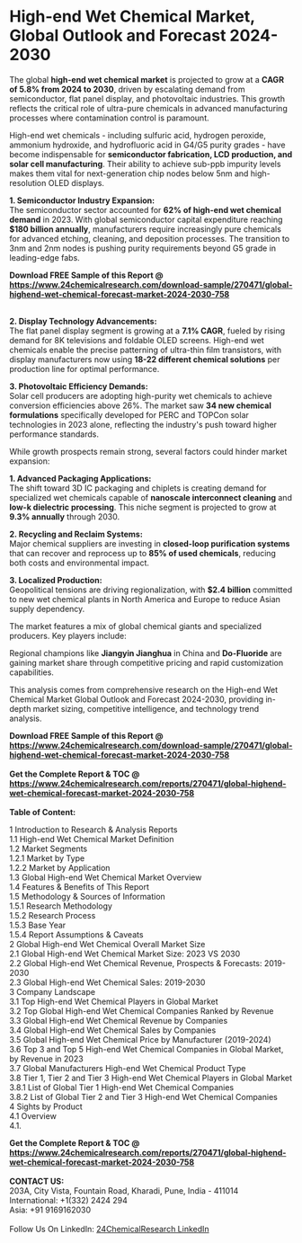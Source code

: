 <h1>High-end Wet Chemical Market, Global Outlook and Forecast 2024-2030</h1><p>The global <strong>high-end wet chemical market</strong> is projected to grow at a <strong>CAGR of 5.8% from 2024 to 2030</strong>, driven by escalating demand from semiconductor, flat panel display, and photovoltaic industries. This growth reflects the critical role of ultra-pure chemicals in advanced manufacturing processes where contamination control is paramount.</p><p>High-end wet chemicals - including sulfuric acid, hydrogen peroxide, ammonium hydroxide, and hydrofluoric acid in G4/G5 purity grades - have become indispensable for <strong>semiconductor fabrication, LCD production, and solar cell manufacturing</strong>. Their ability to achieve sub-ppb impurity levels makes them vital for next-generation chip nodes below 5nm and high-resolution OLED displays.</p><p><strong>1. Semiconductor Industry Expansion:</strong><br>
The semiconductor sector accounted for <strong>62% of high-end wet chemical demand</strong> in 2023. With global semiconductor capital expenditure reaching <strong>$180 billion annually</strong>, manufacturers require increasingly pure chemicals for advanced etching, cleaning, and deposition processes. The transition to 3nm and 2nm nodes is pushing purity requirements beyond G5 grade in leading-edge fabs.</p><div><b>Download FREE Sample of this Report @ 
            <a href="https://www.24chemicalresearch.com/download-sample/270471/global-highend-wet-chemical-forecast-market-2024-2030-758">
            https://www.24chemicalresearch.com/download-sample/270471/global-highend-wet-chemical-forecast-market-2024-2030-758</a></b></div><br><p><strong>2. Display Technology Advancements:</strong><br>
The flat panel display segment is growing at a <strong>7.1% CAGR</strong>, fueled by rising demand for 8K televisions and foldable OLED screens. High-end wet chemicals enable the precise patterning of ultra-thin film transistors, with display manufacturers now using <strong>18-22 different chemical solutions</strong> per production line for optimal performance.</p><p><strong>3. Photovoltaic Efficiency Demands:</strong><br>
Solar cell producers are adopting high-purity wet chemicals to achieve conversion efficiencies above 26%. The market saw <strong>34 new chemical formulations</strong> specifically developed for PERC and TOPCon solar technologies in 2023 alone, reflecting the industry's push toward higher performance standards.</p><p>While growth prospects remain strong, several factors could hinder market expansion:</p><p><strong>1. Advanced Packaging Applications:</strong><br>
The shift toward 3D IC packaging and chiplets is creating demand for specialized wet chemicals capable of <strong>nanoscale interconnect cleaning</strong> and <strong>low-k dielectric processing</strong>. This niche segment is projected to grow at <strong>9.3% annually</strong> through 2030.</p><p><strong>2. Recycling and Reclaim Systems:</strong><br>
Major chemical suppliers are investing in <strong>closed-loop purification systems</strong> that can recover and reprocess up to <strong>85% of used chemicals</strong>, reducing both costs and environmental impact.</p><p><strong>3. Localized Production:</strong><br>
Geopolitical tensions are driving regionalization, with <strong>$2.4 billion</strong> committed to new wet chemical plants in North America and Europe to reduce Asian supply dependency.</p><p>The market features a mix of global chemical giants and specialized producers. Key players include:</p><p>Regional champions like <strong>Jiangyin Jianghua</strong> in China and <strong>Do-Fluoride</strong> are gaining market share through competitive pricing and rapid customization capabilities.</p><p>This analysis comes from comprehensive research on the High-end Wet Chemical Market Global Outlook and Forecast 2024-2030, providing in-depth market sizing, competitive intelligence, and technology trend analysis.</p><div><b>Download FREE Sample of this Report @ 
            <a href="https://www.24chemicalresearch.com/download-sample/270471/global-highend-wet-chemical-forecast-market-2024-2030-758">
            https://www.24chemicalresearch.com/download-sample/270471/global-highend-wet-chemical-forecast-market-2024-2030-758</a></b></div><br><div><b>Get the Complete Report & TOC @ 
            <a href="https://www.24chemicalresearch.com/reports/270471/global-highend-wet-chemical-forecast-market-2024-2030-758">
            https://www.24chemicalresearch.com/reports/270471/global-highend-wet-chemical-forecast-market-2024-2030-758</a></b></div><br>
            <b>Table of Content:</b><p>1 Introduction to Research & Analysis Reports<br />
    1.1 High-end Wet Chemical Market Definition<br />
    1.2 Market Segments<br />
        1.2.1 Market by Type<br />
        1.2.2 Market by Application<br />
    1.3 Global High-end Wet Chemical Market Overview<br />
    1.4 Features & Benefits of This Report<br />
    1.5 Methodology & Sources of Information<br />
        1.5.1 Research Methodology<br />
        1.5.2 Research Process<br />
        1.5.3 Base Year<br />
        1.5.4 Report Assumptions & Caveats<br />
2 Global High-end Wet Chemical Overall Market Size<br />
    2.1 Global High-end Wet Chemical Market Size: 2023 VS 2030<br />
    2.2 Global High-end Wet Chemical Revenue, Prospects & Forecasts: 2019-2030<br />
    2.3 Global High-end Wet Chemical Sales: 2019-2030<br />
3 Company Landscape<br />
    3.1 Top High-end Wet Chemical Players in Global Market<br />
    3.2 Top Global High-end Wet Chemical Companies Ranked by Revenue<br />
    3.3 Global High-end Wet Chemical Revenue by Companies<br />
    3.4 Global High-end Wet Chemical Sales by Companies<br />
    3.5 Global High-end Wet Chemical Price by Manufacturer (2019-2024)<br />
    3.6 Top 3 and Top 5 High-end Wet Chemical Companies in Global Market, by Revenue in 2023<br />
    3.7 Global Manufacturers High-end Wet Chemical Product Type<br />
    3.8 Tier 1, Tier 2 and Tier 3 High-end Wet Chemical Players in Global Market<br />
        3.8.1 List of Global Tier 1 High-end Wet Chemical Companies<br />
        3.8.2 List of Global Tier 2 and Tier 3 High-end Wet Chemical Companies<br />
4 Sights by Product<br />
    4.1 Overview<br />
        4.1.</p><div><b>Get the Complete Report & TOC @ 
            <a href="https://www.24chemicalresearch.com/reports/270471/global-highend-wet-chemical-forecast-market-2024-2030-758">
            https://www.24chemicalresearch.com/reports/270471/global-highend-wet-chemical-forecast-market-2024-2030-758</a></b></div><br><b>CONTACT US:</b><br>
            203A, City Vista, Fountain Road, Kharadi, Pune, India - 411014<br>
            International: +1(332) 2424 294<br>
            Asia: +91 9169162030 <br><br>
            Follow Us On LinkedIn: <a href="https://www.linkedin.com/company/24chemicalresearch/">24ChemicalResearch LinkedIn</a>